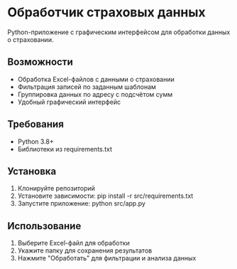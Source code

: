 # Обработчик страховых данных

Python-приложение с графическим интерфейсом для обработки данных о страховании.

## Возможности

- Обработка Excel-файлов с данными о страховании
- Фильтрация записей по заданным шаблонам
- Группировка данных по адресу с подсчётом сумм
- Удобный графический интерфейс

## Требования

- Python 3.8+
- Библиотеки из requirements.txt

## Установка

1. Клонируйте репозиторий
2. Установите зависимости:
   pip install -r src/requirements.txt
3. Запустите приложение:
  python src/app.py

## Использование

1. Выберите Excel-файл для обработки
2. Укажите папку для сохранения результатов
3. Нажмите "Обработать" для фильтрации и анализа данных
